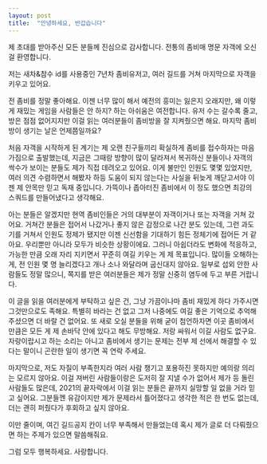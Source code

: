 ```yaml
---
layout: post
title:  "안녕하세요, 반갑습니다"
---
```

제 초대를 받아주신 모든 분들께 진심으로 감사합니다. 전통의 좀비매 명문 자객에 오신 걸 환영합니다.

저는 새차&참수 id를 사용중인 7년차 좀비유저고, 여러 길드를 거쳐 마지막으로 자객을 키우고 있어요.

전 좀비를 정말 좋아해요. 이젠 너무 많이 해서 예전의 흥미는 잃은지 오래지만, 왜 이렇게 재밌는 게임을 사람들은 안 하지? 하는 아쉬움은 여전합니다. 유저 수는 갈수록 줄고, 방은 점점 없어지지만 이걸 읽는 여러분들이 좀비방을 잘 지켜줬으면 해요. 마지막 좀비방이 생기는 날은 언제쯤일까요?

처음 자객을 시작하게 된 계기는 제 오랜 친구들끼리 확실하게 좀비를 접수하자는 마음가짐으로 출발했는데, 지금은 그때랑 방향이 많이 달라져서 복귀하신 분들이나 자객의 싹수가 보이는 분들도 제가 직접 데려오고 있어요. 이게 불만인 인원도 몇몇 있었지만, 여러 의견 수렴하면서 해봤자 하등 도움이 되지 않는다는 사실을 뒤늦게 깨닫고서야 이젠 제 안목만 믿고 독재 중입니다. 가뜩이나 좁아터진 좀비에서 이 정도 했으면 최강의 스쿼드를 만들어냈다고 생각해요. 

아는 분들은 알겠지만 현역 좀비인들은 거의 대부분이 자객이거나 또는 자객을 거쳐 갔어요. 거쳐간 분들은 접어서 나갔거나 좋지 않은 감정으로 나간 분도 있는데, 그런 과도기를 거쳐서 인원도 정제가 됐지만 이젠 신선함을 기대하기 힘든 정체기에 접어든 거 같아요. 우리뿐만 아니라 모두가 비슷한 상황이에요. 그러니 아쉽더라도 변화에 적응하고, 가능한 만큼 오래 자리 지키면서 꾸준히 여길 키우는 게 제 목표입니다. 많이들 오해하는 게, 전 인원 몇 명 늘리겠다고 개나 소나 와달라며 굽신대지 않아요. 일부로 섭외 안한 사람들도 정말 많으니, 쪽지를 받은 여러분들은 제가 정말 신중히 염두에 두고 부른 거랍니다. 

이 글을 읽을 여러분에게 부탁하고 싶은 건, 그냥 가끔이나마 좀비 재밌게 하다 가주시면 그것만으로도 족해요. 특별히 바라는 건 없고 그저 나중에도 여길 좋은 기억으로 추억해주셨으면 더 바랄 건 없어요. 또 새로 오실 분들을 위해 굳이 첨언하자면 이곳 좀비에서만큼은 모든 게 제 손바닥 안에 있다고 해도 무방해요. 저랑 싸워서 이길 사람도 없구요. 자랑이랍시고 하는 소리는 아니고 좀비에서 생기는 문제는 전부 제 선에서 해결할 수 있다는 말이니 곤란한 일이 생기면 꼭 연락 주세요.

마지막으로, 저도 자질이 부족한지라 여러 사람 챙기고 포용하진 못하지만 예의랑 의리는 모르지 않아요. 이걸 져버린 사람들이랑은 도저히 잘 지낼 수가 없어서 제가 등 돌린 사람들도 많은데, 2021의 끝자락에서 이걸 읽는 분들은 끝까지 실망할 일 없을 거라 믿고 싶어요. 그분들껜 유감이지만 제가 문제라서 틀어졌다고 생각한 적은 한 번도 없는데, 더는 괜히 퍼줬다가 후회하고 싶지 않아요.

이만 줄이며, 여긴 길드공지 칸이 너무 부족해서 만들었는데 혹시 제가 글로 더 다뤄줬으면 하는 주제가 있으면 말씀해줘요. 

그럼 모두 행복하세요. 사랑합니다.
